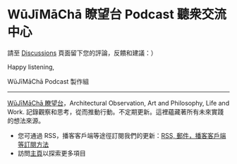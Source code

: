 # WūJīMāChā 瞭望台 Podcast 聽衆交流中心

請至 [Discussions](https://github.com/wujimacha/Podcast-Outreach/discussions) 頁面留下您的評論，反饋和建議：）

Happy listening,

WūJīMāChā Podcast 製作組

---
[WūJīMāChā 瞭望台](https://www.wujimacha.com/podcast)，Architectural Observation, Art and Philosophy, Life and Work. 記錄觀察和思考，從而推動行動。不定期更新。這裡蘊藏著所有未來實踐的想法來源。

- 您可通過 RSS，播客客戶端等途徑訂閱我們的更新：[RSS, 郵件，播客客戶端等訂閱方法](https://www.wujimacha.com/pub/how-to-subscribe)
- 訪問[主頁](https://www.wujimacha.com)以探索更多項目
